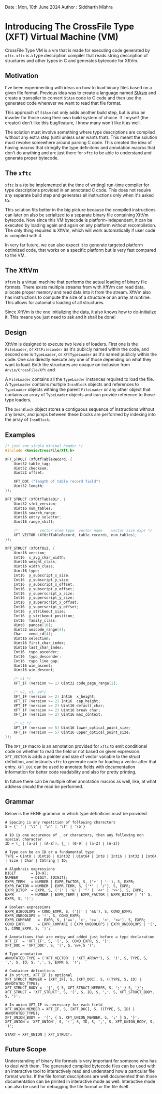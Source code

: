 Date : Mon, 10th June 2024
Author : Siddharth Mishra

# Introducing The CrossFile Type (XFT) Virtual Machine (VM)

CrossFile Type VM is a vm that is made for executing code generated by `xftc`.
`xftc` is a type description compiler that reads string description of structures
and other types in C and generates bytecode for XftVm.

## Motivation

I've been experimenting with ideas on how to load binary files based on a given
file format. Previous idea was to create a language named [StAsm](./StructureAssembly.md)
and create a transpiler to convert `StAsm` code to C code and then use the generated
code wherever we want to read that file format.

This approach of `StAsm` not only adds another build step, but is also an invader for
those using their own build system of choice. If I myself (the creator) don't like this
bug/feature, I know many won't like it as well.

The solution must involve something where type descriptions are compiled without any
extra step (until unless user wants that). This meant the solution must revolve somewhere
around parsing C code. This created the idea of having macros that stringify the type
definitons and annotation macros that don't do anything and are just there for `xftc` 
to be able to understand and generate proper bytecode.

## The `xftc`

`xftc` is a (to be implemented at the time of writing) run-time compiler for type descriptions
provided in an annotated C code. This does not require any separate build step and generates
all instructions only when it's asked to.

This solution fits better in the big picture because the compiled instructions can later
on also be serialized to a separate binary file containing XftVm bytecode. Now since this VM
bytecode is platform-independent, it can be executed by loading again and again on any platform
without recompilation. The only thing required is XftVm, which will work automatically if
user code is compiled with it.

In very far future, we can also expect it to generate targeted platform optimized code,
that works on a specific platform but is very fast compared to the VM.

## The XftVm

`XftVm` is a virtual machine that performs the actual loading of binary file formats.
There exists multiple streams from with XftVm can read data, allocate proper memory
and read data into it from the stream. XftVm also has instructions to compute the size
of a structure or an array at runtime. This allows for automatic loading of all
structures.

Since XftVm is the one initializing the data, it also knows how to de-initialize it.
This means you just need to ask and it shall be done!

## Design

XftVm is designed to execute two levels of loaders. First one is the `FileLoader`,
or `XftFileLoader` as it's publicly named within the code, and second one is `TypeLoader`,
or `XftTypeLoader` as it's named publicly within the code. One can directly execute
any one of those depending on what they want to load. Both the structures are opaque
on inclusion from `Anvie/CrossFile/Xft` and 

A `FileLoader` contains all the `TypeLoader` instances required to load the file.
A `TypeLoader` contains multiple `InsnBlock` objects and references to `TypeLoader`
objects withing the parent `FileLoader` or any other object that contains an array
of `TypeLoader` objects and can provide reference to those type loaders.

The `InsnBlock` object stores a contiguous sequence of instructions without any break,
and jumps between these blocks are performed by indexing into the array of `InsnBlock`.

## Examples

```c
/* just one single minimal header */
#include <Anvie/CrossFile/Xft.h>

XFT_STRUCT (XfOtfTableRecord, {
    Uint32 table_tag;
    Uint32 checksum;
    Uint32 offset;

    XFT_DOC ("length of table record field")
    Uint32 length;
});

XFT_STRUCT (XfOtfTableDir, {
    Uint32 sfnt_version;
    Uint16 num_tables;
    Uint16 search_range;
    Uint16 entry_selector;
    Uint16 range_shift;

    /*          vector elem type  vector name    vector size expr */
    XFT_VECTOR (XfOtfTableRecord, table_records, num_tables);
});

XFT_STRUCT (XfOtfOs2, {
    Uint16 version;
    Int16  x_avg_char_width;
    Uint16 weight_class;
    Uint16 width_class;
    Uint16 type;
    Int16  y_subscript_x_size;
    Int16  y_subscript_y_size;
    Int16  y_subscript_x_offset;
    Int16  y_subscript_y_offset;
    Int16  y_superscript_x_size;
    Int16  y_superscript_y_size;
    Int16  y_superscript_x_offset;
    Int16  y_superscript_y_offset;
    Int16  y_strikeout_size;
    Int16  y_strikeout_position;
    Int16  family_class;
    Uint8  panose[10];
    Uint32 unicode_range[4];
    Char   vend_id[4];
    Uint16 selection;
    Uint16 first_char_index;
    Uint16 last_char_index;
    Int16  typo_ascender;
    Int16  typo_descender;
    Int16  typo_line_gap;
    Uint16 win_ascent;
    Uint16 win_descent;

    /* v1 */
    XFT_IF (version >= 1) Uint32 code_page_range[2];

    /* v2, v3, v4*/
    XFT_IF (version >= 2) Int16  x_height;
    XFT_IF (version >= 2) Int16  cap_height;
    XFT_IF (version >= 2) Uint16 default_char;
    XFT_IF (version >= 2) Uint16 break_char;
    XFT_IF (version >= 2) Uint16 max_context;

    /* v5 */
    XFT_IF (version == 5) Uint16 lower_optical_point_size;
    XFT_IF (version == 5) Uint16 upper_optical_point_size;
});
```

The `XFT_IF` macro is an annotation provided for `xftc` to emit conditional code
on whether to read the field or not based on given expression. `XFT_VECTOR` is
adds a pointer and size of vector variable to the struct definition, and instructs
`xftc` to generate code for loading a vector after that entry. `XFT_DOC` can be used
to annotate fields with documentation information for better code readability and
also for pretty printing.

In future there can be multiple other annotation macros as well, like, at what address
should the read be performed.

## Grammar

Below is the EBNF grammar in which type definitions must be provided.


```ebnf
# Spacing is any repetition of following characters
S = {' ' | '\t' | '\n' | '\f' | '\b'}

# ID is one occurence of _ or characters, then any following non special character
ID = (_ | [a-z] | [A-Z]), {_ | [0-9] | [a-Z] | [A-Z]}

# Type can be an ID or a fundamental type
TYPE = Uint8 | Uint16 | Uint32 | Uint64 | Int8 | Int16 | Int32 | Int64 | Size | Char | CString | ID;

# Algebraic expressions
DIGIT       = [0-9];
NUMBER      = DIGIT, {DIGIT};
EXPR_TERM   = NUMBER | EXPR_FACTOR, S, ('+' | '-'), S, EXPR;
EXPR_FACTOR = NUMBER | EXPR_TERM, S, ('*' | '/'), S, EXPR;
EXPR_BITOP  = EXPR, S, ('|' | '&' | '^' | '<<' | '>>'), S, EXPR;
EXPR        = NUMBER | EXPR_TERM | EXPR_FACTOR | EXPR_BITOP | '(' S, EXPR, S, ')';

# Boolean expressions
EXPR_BIBOOLOPS = COND_EXPR, S, ('||' | '&&'), S, COND_EXPR;
EXPR_UNBOOLOPS = '!', S, COND_EXPR;
EXPR_COMPARE   =  EXPR, S, ('==', '>', '>=', '<', '<='), S, EXPR;
COND_EXPR      = EXPR_COMPARE | EXPR_UNBOOLOPS | EXPR_UNBOOLOPS | '(', S, COND_EXPR, S, ')';

# Annotations that are emtpy and added just before a type declaration
XFT_IF  = 'XFT_IF', S, '(', S, COND_EXPR, S, ')';
XFT_DOC = 'XFT_DOC', S, '(', S, \w+,S ')';

# Type annotation
ANNOTATED_TYPE = ('XFT_VECTOR' | 'XFT_ARRAY'), S, '(', S, TYPE, S, ',', S, ID, S, ',', S, EXPR S, ')';

# Container definitions
# In struct, XFT_IF is optional
XFT_STRUCT_MEMBER = [XFT_IF], S, [XFT_DOC], S, ((TYPE, S, ID) | ANNOTATED_TYPE);
XFT_STRUCT_BODY =  '{', { S, XFT_STRUCT_MEMBER, S, ';' } S, '}';
XFT_STRUCT = 'XFT_STRUCT', S, '(', S, ID, S, ',', S, XFT_STRUCT_BODY, S, ')';

# In union XFT_IF is necessary for each field
XFT_UNION_MEMBER = XFT_IF, S, [XFT_DOC], S, ((TYPE, S, ID) | ANNOTATED_TYPE);
XFT_UNION_BODY =  '{', { S, XFT_UNION_MEMBER, S, ';' } S, '}';
XFT_UNION = 'XFT_UNION', S, '(', S, ID, S, ',', S, XFT_UNION_BODY, S, ')';

START = XFT_UNION | XFT_STRUCT;
```

## Future Scope

Understanding of binary file formats is very important for someone who has to deal
with them. The generated compiled bytecode files can be used with an interactive
tool to interactively read and understand how a particular file format works.
If the file format descriptions are well documented then those documentation can
be printed in interactive mode as well. Interactive mode can also be used for
debugging the file format or the file itself.
